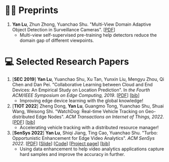 # 🧑‍🎨 Preprints
1. __Yan Lu__, Zhun Zhong, Yuanchao Shu. "Multi-View Domain Adaptive Object Detection in Surveillance Cameras". [[PDF](https://arxiv.org/abs/2102.03442)]
   - Multi-view self-supervised pre-training help detectors reduce the domain gap of different viewpoints.

# 💻 Selected Research Papers
1. [__SEC 2019__] __Yan Lu__, Yuanchao Shu, Xu Tan, Yunxin Liu, Mengyu Zhou, Qi Chen and Dan Pei. "Collaborative Learning between Cloud and End Devices: An Empirical Study on Location Prediction". In _the Fourth ACM/IEEE Symposium on Edge Computing, 2019_. [[PDF](https://Jason-cs18.github.io/assets/paper/sec19colla.pdf)] [[bib](https://Jason-cs18.github.io/assets/bib/sec19colla.txt)]
   - Improving edge device learning with the global knowledge!
2. [__TIOT 2022__] Zheng Dong, __Yan Lu__, Guangmo Tong, Yuanchao Shu, Shuai Wang, Weisong Shi. "WatchDog: Real-time Vehicle Tracking on Geo-distributed Edge Nodes". _ACM Transactions on Internet of Things, 2022_. [[PDF](https://Jason-cs18.github.io/assets/paper/watchdog22.pdf)] [[bib](https://Jason-cs18.github.io/assets/bib/tiot22watchdog.txt)]
    - Accelerating vehicle tracking with a distributed resource manager! 
3. [__SenSys 2022__] __Yan Lu__, Shiqi Jiang, Ting Cao, Yuanchao Shu. "Turbo: Opportunistic Enhancement for Edge Video Analytics". _ACM SenSys 2022_. [[PDF](https://Jason-cs18.github.io/assets/paper/sensys22turbo.pdf)] [[Slide](https://Jason-cs18.github.io/assets/slides/Turbo_SenSys.pptx)] [[Code](https://aka.ms/turbo-project)] [[Project page](https://sites.google.com/view/turbo-video/home)] [[bib](https://Jason-cs18.github.io/assets/bib/sensys22turbo.txt)]
   - Using data enhancement to help video analytics applications capture hard samples and improve the accuracy in further.